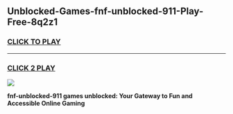 
## Unblocked-Games-fnf-unblocked-911-Play-Free-8q2z1
<h3>
<a href="https://premium76.site?title=fnf-unblocked-911&ref=23A">CLICK TO PLAY</a></h3>
<hr>

<h3>
<a href="https://premium76.site?title=fnf-unblocked-911&ref=23A">CLICK 2 PLAY</a>
  
</h3>

<a href="https://premium76.site?title=fnf-unblocked-911&ref=23A"><img src="https://clearcache.store/games.png"></a>


**fnf-unblocked-911 games unblocked: Your Gateway to Fun and Accessible Online Gaming**

